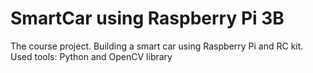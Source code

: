 # SmartCar using Raspberry Pi 3B
The course project. Building a smart car using Raspberry Pi and RC kit. 
Used tools: Python and OpenCV library
